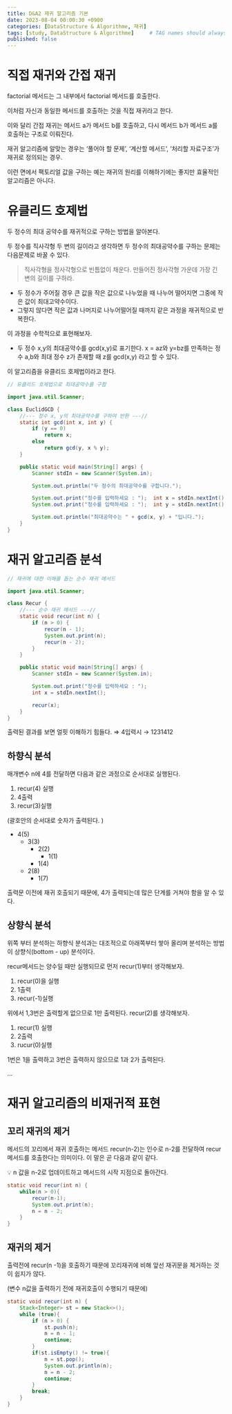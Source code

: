 ```yaml
---
title: D&A2 재귀 알고리즘 기본
date: 2023-08-04 00:00:30 +0900
categories: [DataStructure & Algorithme, 재귀]
tags: [study, DataStructure & Algorithme]     # TAG names should always be lowercase
published: false
---
```


# 직접 재귀와 간접 재귀

factorial 메서드는 그 내부에서 factorial 메서드를 호출한다. 

이처럼 자신과 동일한 메서드를 호출하는 것을 직접 재귀라고 한다.

이와 달리 간접 재귀는 메서드 a가 메서드 b를 호출하고, 다시 메서드 b가 메서드 a를 호출하는 구조로 이뤄진다. 

재귀 알고리즘에 알맞는 경우는 ‘풀어야 할 문제’, ‘계산할 메서드’, ‘처리할 자료구조’가 재귀로 정의되는 경우. 

이런 면에서 팩토리얼 값을 구하는 예는 재귀의 원리를 이해하기에는 좋지만 효율적인 알고리즘은 아니다. 

 

# 유클리드 호제법

두 정수의 최대 공약수를 재귀적으로 구하는 방법을 알아본다. 

두 정수를 직사각형 두 변의 길이라고 생각하면 두 정수의 최대공약수를 구하는 문제는 다음문제로 바꿀 수 있다. 

> 직사각형을 정사각형으로 빈틈없이 채운다. 만들어진 정사각형 가운데 가장 긴 변의 길이를 구하라.
> 
- 두 정수가 주어질 경우 큰 값을 작은 값으로 나누었을 때 나누어 떨어지면 그중에 작은 값이 최대고약수이다.
- 그렇지 않다면 작은 값과 나머지로 나누어떨어질 때까지 같은 과정을 재귀적으로 반복한다.

이 과정을 수학적으로 표현해보자. 

- 두 정수 x,y의 최대공약수를  gcd(x,y)로 표기한다. x = az와 y=bz를 만족하는 정수 a,b와 최대 정수 z가 존재할 때 z를 gcd(x,y) 라고 할 수 있다.

이 알고리즘을 유클리드 호제법이라고 한다. 

```java
// 유클리드 호제법으로 최대공약수를 구함

import java.util.Scanner;

class EuclidGCD {
    //--- 정수 x, y의 최대공약수를 구하여 반환 ---//
    static int gcd(int x, int y) {
        if (y == 0)
            return x;
        else
            return gcd(y, x % y);
    }

    public static void main(String[] args) {
        Scanner stdIn = new Scanner(System.in);

        System.out.println("두 정수의 최대공약수를 구합니다.");

        System.out.print("정수를 입력하세요 : ");  int x = stdIn.nextInt();
        System.out.print("정수를 입력하세요 : ");  int y = stdIn.nextInt();

        System.out.println("최대공약수는 " + gcd(x, y) + "입니다.");
    }
}
```

# 재귀 알고리즘 분석

```java
// 재귀에 대한 이해를 돕는 순수 재귀 메서드

import java.util.Scanner;

class Recur {
    //--- 순수 재귀 메서드 ---//
    static void recur(int n) {
        if (n > 0) {
            recur(n - 1);
            System.out.print(n);
            recur(n - 2);
        }
    }

    public static void main(String[] args) {
        Scanner stdIn = new Scanner(System.in);

        System.out.print("정수를 입력하세요 : ");
        int x = stdIn.nextInt();

        recur(x);
    }
}
```

출력된 결과를 보면 얼핏 이해하기 힘들다. ⇒ 4입력시 → 1231412 

## 하향식 분석

매개변수 n에 4를 전달하면 다음과 같은 과정으로 순서대로 실행된다. 

1. recur(4) 실행
2. 4출력
3. recur(3)실행 

(괄호안의 순서대로 숫자가 출력된다. )

- 4(5)
    - 3(3)
        - 2(2)
            - 1(1)
        - 1(4)
    - 2(8)
        - 1(7)

출력문 이전에 재귀 호출되기 때문에, 4가 출력되는데 많은 단계를 거쳐야 함을 알 수 있다. 

## 상향식 분석

위쪽 부터 분석하는 하향식 분석과는 대조적으로 아래쪽부터 쌓아 올리며 분석하는 방법이 상향식(bottom - up) 분석이다. 

recur메서드는 양수일 때만 실행되므로 먼저 recur(1)부터 생각해보자. 

1. recur(0)을 실행
2. 1출력
3. recur(-1)실행

위에서 1,3번은 출력할게 없으므로 1만 출력된다. recur(2)를 생각해보자. 

1. recur(1) 실행
2. 2출력
3. rucur(0)실행

1번은 1을 출력하고 3번은 출력하지 않으므로 1과 2가 출력된다. 

…
  
  
# 재귀 알고리즘의 비재귀적 표현

## 꼬리 재귀의 제거

메서드의 꼬리에서 재귀 호출하는 메서드 recur(n-2)는 인수로 n-2를 전달하여 recur 메서드를 호출한다는 의미이다. 이 말은 곧 다음과 같이 같다. 

<aside>
💡 n 값을 n-2로 업데이트하고 메서드의 시작 지점으로 돌아간다.

</aside>

```java
static void recur(int n) {
	while(n > 0){
		recur(n-1);
		System.out.print(n);
		n = n - 2;
	}
}
```

## 재귀의 제거

출력전에 recur(n -1)을 호출하기 때문에 꼬리재귀에 비해 앞선 재귀문을 제거하는 것이 쉽지가 않다. 

(변수 n값을 출력하기 전에 재귀호출이 수행되기 때문에)

```java
static void recur(int n) {
    Stack<Integer> st = new Stack<>();
    while (true){
        if (n > 0) {
            st.push(n);
            n = n - 1;
            continue;
        }
        if(st.isEmpty() != true){
            n = st.pop();
            System.out.println(n);
            n = n - 2;
            continue;
        }
        break;
    }
}
```